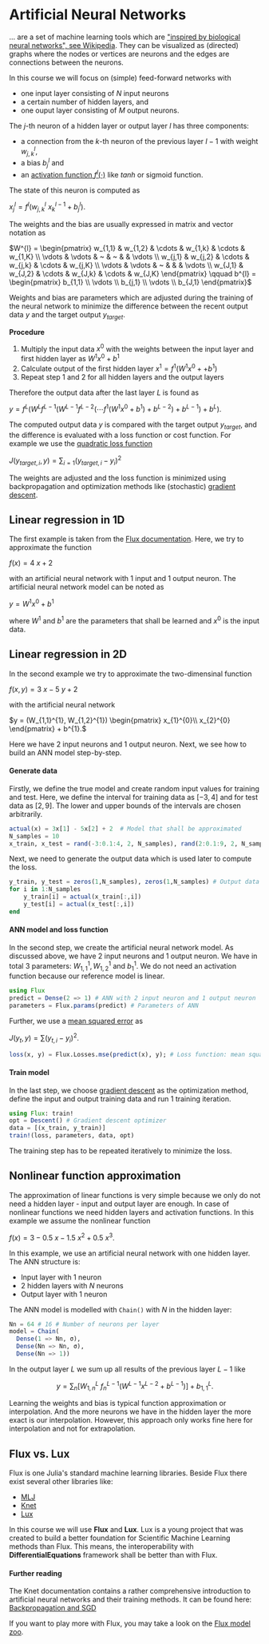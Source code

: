 # Artificial Neural Networks

... are a set of machine learning tools which are ["inspired by biological neural networks", see Wikipedia](https://en.wikipedia.org/wiki/Artificial_neural_network).  They can be visualized as (directed) graphs where the nodes or vertices are neurons and the edges are connections between the neurons.

In this course we will focus on (simple) feed-forward networks with
- one input layer consisting of $N$ input neurons
- a certain number of hidden layers, and
- one ouput layer consisting of $M$ output neurons.

The $j$-th neuron of a hidden layer or output layer $l$ has three components:
- a connection from the $k$-th neuron of the previous layer $l-1$ with weight $w_{j,k}^{l}$,
- a bias $b_{j}^{l}$ and
- an [activation function $f^{l}(\cdot)$](https://en.wikipedia.org/wiki/Activation_function) like $tanh$ or sigmoid function.

The state of this neuron is computed as 

$x_{j}^{l} = f^{l}(w_{j,k}^{l} ~ x_{k}^{l-1} + b_{j}^{l}).$

The weights and the bias are usually expressed in matrix and vector notation as 

$W^{l} = \begin{pmatrix}
w_{1,1} & w_{1,2} & \cdots & w_{1,k} & \cdots & w_{1,K} \\
\vdots  & \vdots  & ~      & ~       &        & \vdots  \\
w_{j,1} & w_{j,2} & \cdots & w_{j,k} & \cdots & w_{j,K} \\
\vdots  & \vdots  & ~      &         &        & \vdots  \\
w_{J,1} & w_{J,2} & \cdots & w_{J,k} & \cdots & w_{J,K}
\end{pmatrix} \qquad b^{l} = \begin{pmatrix}
b_{1,1} \\
\vdots  \\
b_{j,1} \\
\vdots  \\
b_{J,1} 
\end{pmatrix}$

Weights and bias are parameters which are adjusted during the training of the neural network to minimize the difference between the recent output data $y$ and the target output $y_{target}$. 


**Procedure**
1. Multiply the input data $x^{0}$ with the weights between the input layer and first hidden layer as $W^{1} x^{0} + b^{1}$
2. Calculate output of the first hidden layer $x^{1} = f^{1}(W^{1} x^{0} +  + b^{1})$
3. Repeat step 1 and 2 for all hidden layers and the output layers

Therefore the output data after the last layer $L$ is found as 

$y = f^{L}( W^{L} f^{L-1}( W^{L-1} f^{L-2}( \cdots f^{1}(W^{1} x^{0} + b^{1} ) + b^{L-2} ) + b^{L-1} ) + b^{L} ).$

The computed output data $y$ is compared with the target output $y_{target}$, and the difference is evaluated with a loss function or cost function. For example we use the [quadratic loss function](https://en.wikipedia.org/wiki/Loss_function#Quadratic_loss_function)

$J(y_{target,i},y) = \sum_{i=1} (y_{target,i} - y_{i})^2$

The weights are adjusted and the loss function is minimized using backpropagation and optimization methods like (stochastic) [gradient descent](https://en.wikipedia.org/wiki/Gradient_descent). 

## Linear regression in 1D

The first example is taken from the [Flux documentation](https://fluxml.ai/Flux.jl/stable/models/overview/). Here, we try to approximate the function

$f(x) = 4~x + 2$

with an artificial neural network with 1 input and 1 output neuron. The artificial neural network model can be noted as

$y = W^{1} x^{0} + b^{1}$

where $W^{1}$ and $b^{1}$ are the parameters that shall be learned and $x^{0}$ is the input data.

## Linear regression in 2D

In the second example we try to approximate the two-dimensinal function

$f(x,y) = 3~x - 5~y + 2$

with the artificial neural network

$y = (W_{1,1}^{1}, W_{1,2}^{1}) \begin{pmatrix}
x_{1}^{0}\\
x_{2}^{0}
\end{pmatrix} + b^{1}.$

Here we have 2 input neurons and 1 output neuron. Next, we see how to build an ANN model step-by-step.


#### Generate data

Firstly, we define the true model and create random input values for training and test. Here, we define the interval for training data as $[-3,4]$ and for test data as $[2,9]$. The lower and upper bounds of the intervals are chosen arbitrarily. 

```julia
actual(x) = 3x[1] - 5x[2] + 2  # Model that shall be approximated
N_samples = 10
x_train, x_test = rand(-3:0.1:4, 2, N_samples), rand(2:0.1:9, 2, N_samples) # Input data
```

Next, we need to generate the output data which is used later to compute the loss. 

```julia
y_train, y_test = zeros(1,N_samples), zeros(1,N_samples) # Output data
for i in 1:N_samples
    y_train[i] = actual(x_train[:,i])
    y_test[i] = actual(x_test[:,i])
end
```


#### ANN model and loss function

In the second step, we create the artificial neural network model. As discussed above, we have 2 input neurons and 1 output neuron. We have in total 3 parameters: $W_{1,1}^{1}, W_{1,2}^{1}$ and $b_{1}^{1}$. We do not need an activation function because our reference model is linear.

```julia
using Flux
predict = Dense(2 => 1) # ANN with 2 input neuron and 1 output neuron
parameters = Flux.params(predict) # Parameters of ANN
```

Further, we use a [mean squared error](https://en.wikipedia.org/wiki/Mean_squared_error) as

$J(y_{t},y) = \sum (y_{t,i} - y_{i})^2.$

```julia
loss(x, y) = Flux.Losses.mse(predict(x), y); # Loss function: mean squared error
```


#### Train model 

In the last step, we choose [gradient descent](https://en.wikipedia.org/wiki/Gradient_descent) as the optimization method, define the input and output training data and run 1 training iteration.

```julia
using Flux: train!
opt = Descent() # Gradient descent optimizer
data = [(x_train, y_train)]
train!(loss, parameters, data, opt)
```

The training step has to be repeated iteratively to minimize the loss.

## Nonlinear function approximation

The approximation of linear functions is very simple because we only do not need a hidden layer - input and output layer are enough. In case of nonlinear functions we need hidden layers and activation functions. In this example we assume the nonlinear function

$f(x) = 3 - 0.5~x - 1.5 ~ x^2 + 0.5 ~ x^3.$

In this example, we use  an artificial neural network with one hidden layer. The ANN structure is:

- Input layer with 1 neuron
- 2 hidden layers with $N$ neurons
- Output layer with 1 neuron

The ANN model is modelled with `Chain()` with $N$ in the hidden layer:

```julia
Nn = 64 # 16 # Number of neurons per layer
model = Chain(
  Dense(1 => Nn, σ),
  Dense(Nn => Nn, σ),
  Dense(Nn => 1))
```

In the output layer $L$ we sum up all results of the previous layer $L-1$ like

```math
y = \sum_{n} [W_{1,n}^{L} ~ f_{n}^{L-1}(W^{L-1} x^{L-2} + b^{L-1})] + b_{1,1}^{L}. 
```

Learning the weights and bias is typical function approximation or interpolation.
And the more neurons we have in the hidden layer the more exact is our interpolation. However, this approach only works fine here for interpolation and not for extrapolation. 

## Flux vs. Lux 

Flux is one Julia's standard machine learning libraries. Beside Flux there exist several other libraries like:
- [MLJ](https://alan-turing-institute.github.io/MLJ.jl/dev/)
- [Knet](https://denizyuret.github.io/Knet.jl/latest/)
- [Lux](http://lux.csail.mit.edu/stable/)

In this course we will use **Flux** and **Lux**. Lux is a young project that was created to build a better foundation for Scientific Machine Learning methods than Flux. This means, the interoperability with **DifferentialEquations** framework shall be better than with Flux.

#### Further reading

The Knet documentation contains a rather comprehensive introduction to artificial neural networks and their training methods.
It can be found here: [Backpropagation and SGD](https://denizyuret.github.io/Knet.jl/latest/backprop/)

If you want to play more with Flux, you may take a look on the [Flux model zoo](https://github.com/FluxML/model-zoo).